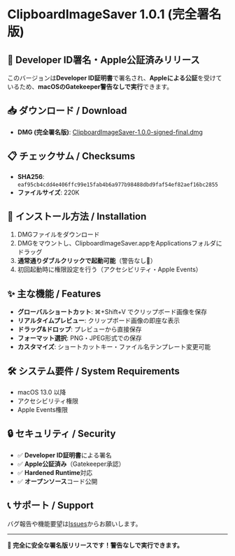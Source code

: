 # ClipboardImageSaver 1.0.1 (完全署名版)

## 🎉 Developer ID署名・Apple公証済みリリース

このバージョンは**Developer ID証明書**で署名され、**Appleによる公証**を受けているため、**macOSのGatekeeper警告なしで実行**できます。

## 📥 ダウンロード / Download

- **DMG (完全署名版)**: [ClipboardImageSaver-1.0.0-signed-final.dmg](https://github.com/takekikuch/clipboard-image-saver-notarized/releases/download/v1.0.1-signed/ClipboardImageSaver-1.0.0-signed-final.dmg)

## 📋 チェックサム / Checksums

- **SHA256**: `eaf95cb4cdd4e406ffc99e15fab4b6a977b98488dbd9faf54ef82aef16bc2855`
- **ファイルサイズ**: 220K

## 🔧 インストール方法 / Installation

1. DMGファイルをダウンロード
2. DMGをマウントし、ClipboardImageSaver.appをApplicationsフォルダにドラッグ  
3. **通常通りダブルクリックで起動可能**（警告なし🎊）
4. 初回起動時に権限設定を行う（アクセシビリティ・Apple Events）

## ✨ 主な機能 / Features

- **グローバルショートカット**: ⌘+Shift+V でクリップボード画像を保存
- **リアルタイムプレビュー**: クリップボード画像の即座な表示  
- **ドラッグ&ドロップ**: プレビューから直接保存
- **フォーマット選択**: PNG・JPEG形式での保存
- **カスタマイズ**: ショートカットキー・ファイル名テンプレート変更可能

## 🛠️ システム要件 / System Requirements

- macOS 13.0 以降
- アクセシビリティ権限
- Apple Events権限

## 🔒 セキュリティ / Security

- ✅ **Developer ID証明書**による署名
- ✅ **Apple公証済み**（Gatekeeper承認）  
- ✅ **Hardened Runtime**対応
- ✅ **オープンソース**コード公開

## 📞 サポート / Support

バグ報告や機能要望は[Issues](https://github.com/takekikuch/clipboard-image-saver-notarized/issues)からお願いします。

---

**🎊 完全に安全な署名版リリースです！警告なしで実行できます。**
